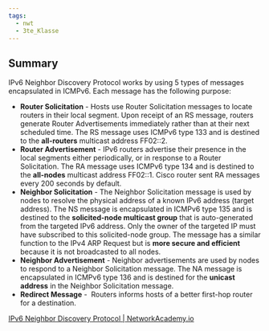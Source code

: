 ```yaml
---
tags:
  - nwt
  - 3te_Klasse
---
```

## Summary

IPv6 Neighbor Discovery Protocol works by using 5 types of messages encapsulated in ICMPv6. Each message has the following purpose:

- **Router Solicitation** - Hosts use Router Solicitation messages to locate routers in their local segment. Upon receipt of an RS message, routers generate Router Advertisements immediately rather than at their next scheduled time. The RS message uses ICMPv6 type 133 and is destined to the **all-routers** multicast address FF02::2.
- **Router Advertisement** - IPv6 routers advertise their presence in the local segments either periodically, or in response to a Router Solicitation. The RA message uses ICMPv6 type 134 and is destined to the **all-nodes** multicast address FF02::1. Cisco router sent RA messages every 200 seconds by default.
- **Neighbor Solicitation** - The Neighbor Solicitation message is used by nodes to resolve the physical address of a known IPv6 address (target address). The NS message is encapsulated in ICMPv6 type 135 and is destined to the **solicited-node multicast group** that is auto-generated from the targeted IPv6 address. Only the owner of the targeted IP must have subscribed to this solicited-node group. The message has a similar function to the IPv4 ARP Request but is **more secure and efficient** because it is not broadcasted to all nodes. 
- **Neighbor Advertisement** - Neighbor advertisements are used by nodes to respond to a Neighbor Solicitation message. The NA message is encapsulated in ICMPv6 type 136 and is destined for the **unicast address** in the Neighbor Solicitation message. 
- **Redirect Message** -  Routers informs hosts of a better first-hop router for a destination.

[IPv6 Neighbor Discovery Protocol | NetworkAcademy.io](https://www.networkacademy.io/ccna/ipv6/neighbor-discovery-protocol)